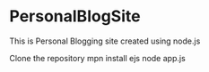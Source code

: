 # PersonalBlogSite
This is Personal Blogging site created using node.js

Clone the repository
mpn install ejs
node app.js
